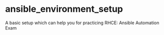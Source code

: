 # ansible_environment_setup
A basic setup which can help you for practicing RHCE: Ansible Automation Exam

